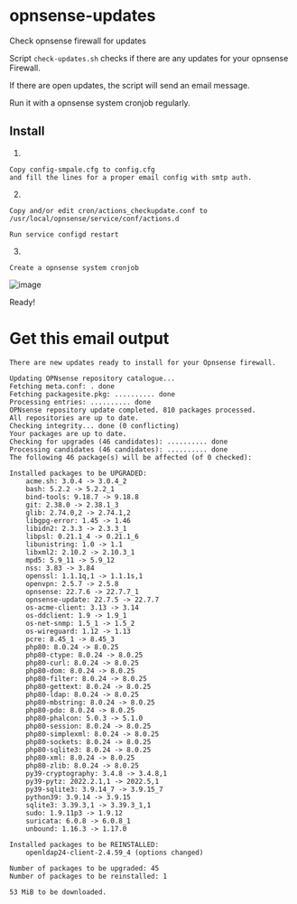 # opnsense-updates
Check opnsense firewall for updates

Script `check-updates.sh` checks if there are any updates for your opnsense Firewall.

If there are open updates, the script will send an email message.

Run it with a opnsense system cronjob regularly.

## Install
1.

	Copy config-smpale.cfg to config.cfg
	and fill the lines for a proper email config with smtp auth.
2.

	Copy and/or edit cron/actions_checkupdate.conf to /usr/local/opnsense/service/conf/actions.d
	
	Run service configd restart
	
3.

	Create a opnsense system cronjob
	
![image](https://user-images.githubusercontent.com/7150125/167785260-07b18d2a-b499-4aec-a14a-40b20043f47f.png)


Ready!

# Get this email output

	There are new updates ready to install for your Opnsense firewall.

	Updating OPNsense repository catalogue...
	Fetching meta.conf: . done
	Fetching packagesite.pkg: .......... done
	Processing entries: .......... done
	OPNsense repository update completed. 810 packages processed.
	All repositories are up to date.
	Checking integrity... done (0 conflicting)
	Your packages are up to date.
	Checking for upgrades (46 candidates): .......... done
	Processing candidates (46 candidates): .......... done
	The following 46 package(s) will be affected (of 0 checked):

	Installed packages to be UPGRADED:
	    acme.sh: 3.0.4 -> 3.0.4_2
	    bash: 5.2.2 -> 5.2.2_1
	    bind-tools: 9.18.7 -> 9.18.8
	    git: 2.38.0 -> 2.38.1_3
	    glib: 2.74.0,2 -> 2.74.1,2
	    libgpg-error: 1.45 -> 1.46
	    libidn2: 2.3.3 -> 2.3.3_1
	    libpsl: 0.21.1_4 -> 0.21.1_6
	    libunistring: 1.0 -> 1.1
	    libxml2: 2.10.2 -> 2.10.3_1
	    mpd5: 5.9_11 -> 5.9_12
	    nss: 3.83 -> 3.84
	    openssl: 1.1.1q,1 -> 1.1.1s,1
	    openvpn: 2.5.7 -> 2.5.8
	    opnsense: 22.7.6 -> 22.7.7_1
	    opnsense-update: 22.7.5 -> 22.7.7
	    os-acme-client: 3.13 -> 3.14
	    os-ddclient: 1.9 -> 1.9_1
	    os-net-snmp: 1.5_1 -> 1.5_2
	    os-wireguard: 1.12 -> 1.13
	    pcre: 8.45_1 -> 8.45_3
	    php80: 8.0.24 -> 8.0.25
	    php80-ctype: 8.0.24 -> 8.0.25
	    php80-curl: 8.0.24 -> 8.0.25
	    php80-dom: 8.0.24 -> 8.0.25
	    php80-filter: 8.0.24 -> 8.0.25
	    php80-gettext: 8.0.24 -> 8.0.25
	    php80-ldap: 8.0.24 -> 8.0.25
	    php80-mbstring: 8.0.24 -> 8.0.25
	    php80-pdo: 8.0.24 -> 8.0.25
	    php80-phalcon: 5.0.3 -> 5.1.0
	    php80-session: 8.0.24 -> 8.0.25
	    php80-simplexml: 8.0.24 -> 8.0.25
	    php80-sockets: 8.0.24 -> 8.0.25
	    php80-sqlite3: 8.0.24 -> 8.0.25
	    php80-xml: 8.0.24 -> 8.0.25
	    php80-zlib: 8.0.24 -> 8.0.25
	    py39-cryptography: 3.4.8 -> 3.4.8,1
	    py39-pytz: 2022.2.1,1 -> 2022.5,1
	    py39-sqlite3: 3.9.14_7 -> 3.9.15_7
	    python39: 3.9.14 -> 3.9.15
	    sqlite3: 3.39.3,1 -> 3.39.3_1,1
	    sudo: 1.9.11p3 -> 1.9.12
	    suricata: 6.0.8 -> 6.0.8_1
	    unbound: 1.16.3 -> 1.17.0

	Installed packages to be REINSTALLED:
	    openldap24-client-2.4.59_4 (options changed)

	Number of packages to be upgraded: 45
	Number of packages to be reinstalled: 1

	53 MiB to be downloaded.
